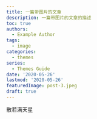 ```yaml
---
title: 一篇带图片的文章
description: 一篇带图片的文章的描述
toc: true
authors:
  - Example Author
tags:
  - image
categories:
  - themes
series:
  - Themes Guide
date: '2020-05-26'
lastmod: '2020-05-26'
featuredImage: post-3.jpeg
draft: true
---
```


散若满天星

<!--more-->

